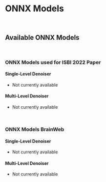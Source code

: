 # ONNX Models

<br/>

## Available ONNX Models

<br/>

### ONNX Models used for ISBI 2022 Paper

#### Single-Level Denoiser

- Not currently available

#### Multi-Level Denoiser

- Not currently available

<br/>

### ONNX Models BrainWeb

#### Single-Level Denoiser

- Not currently available

#### Multi-Level Denoiser

- Not currently available
